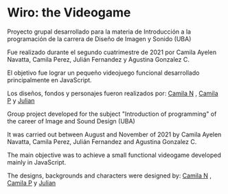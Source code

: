 # Wiro: the Videogame
Proyecto grupal desarrollado para la materia de Introducción a la programación de la carrera de Diseño de Imagen y Sonido (UBA)

Fue realizado durante el segundo cuatrimestre de 2021 por Camila Ayelen Navatta, Camila Perez, Julián Fernandez y Agustina Gonzalez C.

El objetivo fue lograr un pequeño videojuego funcional desarrollado principalmente en JavaScript.

Los diseños, fondos y personajes fueron realizados por: [Camila N](https://www.instagram.com/wolfmedia_art/) , [Camila P](https://www.behance.net/Gene-Generico) y [Julian](https://www.behance.net/julafernandez)



Group project developed for the subject "Introduction of programming" of the career of Image and Sound Design (UBA)

It was carried out between August and November of 2021 by Camila Ayelen Navatta, Camila Perez, Julián Fernandez and Agustina Gonzalez C.

The main objective was to achieve a small functional videogame developed mainly in JavaScript.

The designs, backgrounds and characters were designed by: [Camila N](https://www.instagram.com/wolfmedia_art/) , [Camila P](https://www.behance.net/Gene-Generico) y [Julian](https://www.behance.net/julafernandez)

